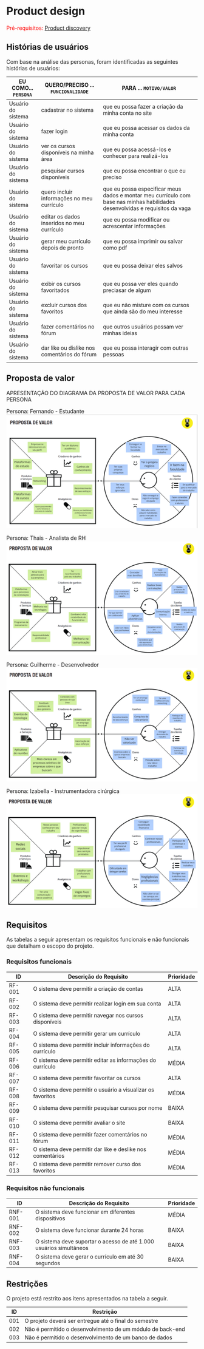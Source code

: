 # Product design

<span style="color:red">Pré-requisitos: <a href="02-Product-discovery.md"> Product discovery</a></span>


## Histórias de usuários

Com base na análise das personas, foram identificadas as seguintes histórias de usuários:

|EU COMO... `PERSONA`| QUERO/PRECISO ... `FUNCIONALIDADE` |PARA ... `MOTIVO/VALOR`                 |
|--------------------|------------------------------------|----------------------------------------|
|Usuário do sistema  | cadastrar no sistema | que eu possa fazer a criação da minha conta no site|
|Usuário do sistema | fazer login  |  que eu possa acessar os dados da minha conta |
|Usuário do sistema | ver os cursos disponíveis na minha área  | que eu possa acessá-los e conhecer para realizá-los |
|Usuário do sistema | pesquisar cursos disponíveis | que eu possa encontrar o que eu preciso |
|Usuário do sistema | quero incluir informações no meu currículo | que eu possa especificar meus dados e montar meu currículo com base nas minhas habilidades desenvolvidas e requisitos da vaga |
|Usuário do sistema | editar os dados inseridos no meu currículo | que eu possa modificar ou acrescentar informações |
|Usuário do sistema | gerar meu currículo depois de pronto |  que eu possa imprimir ou salvar como pdf |
|Usuário do sistema | favoritar os cursos | que eu possa deixar eles salvos |
|Usuário do sistema | exibir os cursos favoritados | que eu possa ver eles quando preciasar de algum |
|Usuário do sistema | excluir cursos dos favoritos | que eu não misture com os cursos que ainda são do meu interesse |
|Usuário do sistema | fazer comentários no fórum | que outros usuários possam ver minhas ideias |
|Usuário do sistema | dar like ou dislike nos comentários do fórum | que eu possa interagir com outras pessoas |


## Proposta de valor

APRESENTAÇÃO DO DIAGRAMA DA PROPOSTA DE VALOR PARA CADA PERSONA

Persona: Fernando - Estudante
![Proposta de valor 1](images/proposta-valor1.png)

Persona: Thais - Analista de RH
![Proposta de valor 2](images/proposta-valor2.png)

Persona: Guilherme - Desenvolvedor 
![Proposta de valor 3](images/proposta-valor3.png)

Persona: Izabella -  Instrumentadora cirúrgica
![Proposta de valor 4](images/proposta-valor4.png)


## Requisitos

As tabelas a seguir apresentam os requisitos funcionais e não funcionais que detalham o escopo do projeto.

### Requisitos funcionais

| ID     | Descrição do Requisito                                     | Prioridade |
| ------ | ---------------------------------------------------------  | ---------- |
| RF-001 | O sistema deve permitir a criação de contas                |  ALTA      |
| RF-002 | O sistema deve permitir realizar login em sua conta        |  ALTA      |
| RF-003 | O sistema deve permitir navegar nos cursos disponíveis     |  ALTA      |
| RF-004 | O sistema deve permitir gerar um currículo                 |  ALTA      |
| RF-005 | O sistema deve permitir incluir informações do currículo   |  ALTA      |
| RF-006 | O sistema deve permitir editar as informações do currículo |  MÉDIA     |
| RF-007 | O sistema deve permitir favoritar os cursos                |  ALTA      |
| RF-008 | O sistema deve permitir o usuário a visualizar os favoritos|  MÉDIA     |
| RF-009 | O sistema deve permitir pesquisar cursos por nome          |  BAIXA     |
| RF-010 | O sistema deve permitir avaliar o site                     |  BAIXA     |
| RF-011 | O sistema deve permitir fazer comentários no fórum         |  MÉDIA     |
| RF-012 | O sistema deve permitir dar like e deslike nos comentários |  MÉDIA     |
| RF-013 | O sistema deve permitir remover curso dos favoritos        |  MÉDIA     |

### Requisitos não funcionais

| ID      | Descrição do Requisito                                                              | Prioridade |
| ------- | ------------------------------------------------------------------------------------- | ---------- |
| RNF-001 | O sistema deve funcionar em diferentes dispositivos | MÉDIA     |
| RNF-002 | O sistema deve funcionar durante 24 horas           | BAIXA      |
| RNF-003 | O sistema deve suportar o acesso de até 1.000 usuários simultâneos | BAIXA      |
| RNF-004 | O sistema deve gerar o currículo em até 30 segundos | BAIXA     |



## Restrições

O projeto está restrito aos itens apresentados na tabela a seguir.

|ID| Restrição                                             |
|--|-------------------------------------------------------|
|001| O projeto deverá ser entregue até o final do semestre  |
|002| Não é permitido o desenvolvimento de um módulo de back-end   |
|003| Não é permitido o desenvolvimento de um banco de dados  |
